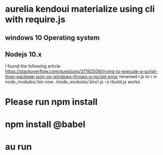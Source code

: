 # aurelia kendoui materialize using cli with require.js
## windows 10 Operating system
## Nodejs 10.x
I found the following article 
https://stackoverflow.com/questions/37192508/trying-to-execute-a-script-from-package-json-on-windows-throws-a-jscript-error
renamed r.js to r in node_modules/.bin
now ./node_modules/.bin/r.js -o rbuild.js works


# Please run npm install
# npm install @babel 
# au run
